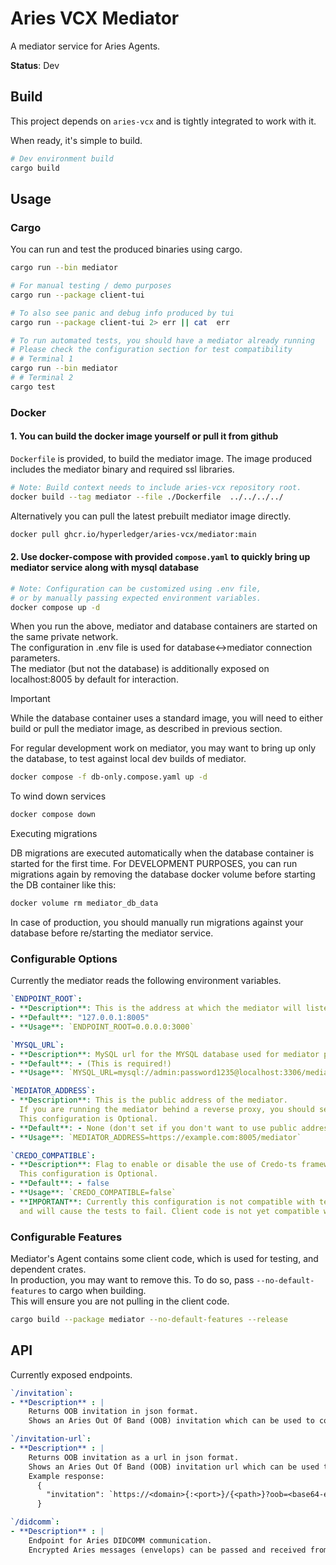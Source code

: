 # Aries VCX Mediator

A mediator service for Aries Agents.

**Status**: Dev

## Build

This project depends on `aries-vcx` and is tightly integrated to work with it.

When ready, it's simple to build.

```bash
# Dev environment build
cargo build
```

## Usage

### Cargo

You can run and test the produced binaries using cargo.

```bash
cargo run --bin mediator
```

```bash
# For manual testing / demo purposes
cargo run --package client-tui

# To also see panic and debug info produced by tui
cargo run --package client-tui 2> err || cat  err
```

```bash
# To run automated tests, you should have a mediator already running
# Please check the configuration section for test compatibility
# # Terminal 1
cargo run --bin mediator
# # Terminal 2
cargo test 
```

### Docker

#### 1. You can build the docker image yourself or pull it from github

`Dockerfile` is provided, to build the mediator image.
The image produced includes the mediator binary and required ssl libraries.

```bash
# Note: Build context needs to include aries-vcx repository root. 
docker build --tag mediator --file ./Dockerfile  ../../../../
```

Alternatively you can pull the latest prebuilt mediator image directly.

```bash
docker pull ghcr.io/hyperledger/aries-vcx/mediator:main
```

#### 2. Use docker-compose with provided `compose.yaml` to quickly bring up mediator service along with mysql database

```bash
# Note: Configuration can be customized using .env file, 
# or by manually passing expected environment variables.
docker compose up -d
```

When you run the above, mediator and database containers are started on the same private network.  
The configuration in .env file is used for database<->mediator connection parameters.  
The mediator (but not the database) is additionally exposed on localhost:8005 by default for interaction.

> [!IMPORTANT]  
> While the database container uses a standard image, you will need to either build or pull the mediator image,
> as described in previous section.

For regular development work on mediator, you may want to bring up only the database,
to test against local dev builds of mediator.

```bash
docker compose -f db-only.compose.yaml up -d
```

To wind down services

```bash
docker compose down
```

Executing migrations

DB migrations are executed automatically when the database container is started for the first time.
For DEVELOPMENT PURPOSES, you can run migrations again by removing the database docker volume before starting
the DB container like this:
```bash
docker volume rm mediator_db_data
```
In case of production, you should manually run migrations against your database before re/starting the mediator service.

### Configurable Options

Currently the mediator reads the following environment variables.

```yaml
`ENDPOINT_ROOT`: 
- **Description**: This is the address at which the mediator will listen for connections.
- **Default**: "127.0.0.1:8005"
- **Usage**: `ENDPOINT_ROOT=0.0.0.0:3000`

`MYSQL_URL`: 
- **Description**: MySQL url for the MYSQL database used for mediator persistence. 
- **Default**: - (This is required!)
- **Usage**: `MYSQL_URL=mysql://admin:password1235@localhost:3306/mediator-persistence.db`

`MEDIATOR_ADDRESS`:
- **Description**: This is the public address of the mediator.
  If you are running the mediator behind a reverse proxy, you should set this to the public address of the reverse proxy.
  This configuration is Optional.
- **Default**: - None (don't set if you don't want to use public address)
- **Usage**: `MEDIATOR_ADDRESS=https://example.com:8005/mediator`

`CREDO_COMPATIBLE`:
- **Description**: Flag to enable or disable the use of Credo-ts framework compatible messages.
  This configuration is Optional.
- **Default**: - false
- **Usage**: `CREDO_COMPATIBLE=false`
- **IMPORTANT**: Currently this configuration is not compatible with tests
  and will cause the tests to fail. Client code is not yet compatible with this configuration.
```

### Configurable Features

Mediator's Agent contains some client code, which is used for testing, and dependent crates.  
In production, you may want to remove this. To do so, pass `--no-default-features` to cargo when building.  
This will ensure you are not pulling in the client code.  

```bash
cargo build --package mediator --no-default-features --release
```

## API

Currently exposed endpoints.

```yaml
`/invitation`:
- **Description** : |
    Returns OOB invitation in json format.
    Shows an Aries Out Of Band (OOB) invitation which can be used to connect to the mediator using a conformant Aries Agent.
```

```yaml
`/invitation-url`:
- **Description** : |
    Returns OOB invitation as a url in json format.
    Shows an Aries Out Of Band (OOB) invitation url which can be used to connect to the mediator using a conformant Aries Agent.
    Example response:
      {
        "invitation": `https://<domain>{:<port>}/{<path>}?oob=<base64-encoded-invitation>`
      }
```

```yaml
`/didcomm`:
- **Description** : | 
    Endpoint for Aries DIDCOMM communication. 
    Encrypted Aries messages (envelops) can be passed and received from this endpoint in json serialized format.
```
